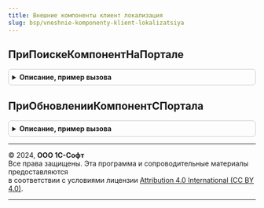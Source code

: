 ```yaml
---
title: Внешние компоненты клиент локализация
slug: bsp/vneshnie-komponenty-klient-lokalizatsiya
---
```



## ПриПоискеКомпонентНаПортале
<details style="margin: 1em 0; padding: 0.5em; border: 1px solid #ccc; border-radius: 6px;">

<summary style="font-weight: bold; cursor: pointer;">Описание, пример вызова</summary>

```bsl

// Вызывается для открытия формы поиска внешних компонент в Интернете.
//
// Параметры:
//  Оповещение - ОписаниеОповещения
//  Контекст - Структура:
//      * ТекстПояснения - Строка
//      * Идентификатор - Строка
//      * Версия        - Строка
//      * ОбновлятьАвтоматически - Булево
//
Процедура ПриПоискеКомпонентНаПортале(Оповещение, Контекст) Экспорт
```

Пример вызова
```bsl
ВнешниеКомпонентыКлиентЛокализация.ПриПоискеКомпонентНаПортале(Оповещение, Контекст) 
```
</details>

## ПриОбновленииКомпонентСПортала
<details style="margin: 1em 0; padding: 0.5em; border: 1px solid #ccc; border-radius: 6px;">

<summary style="font-weight: bold; cursor: pointer;">Описание, пример вызова</summary>

```bsl

// Вызывается для открытия формы обновление внешних компонент через Интернет.
//
// Параметры:
//  Оповещение - ОписаниеОповещения
//  ОбновляемыеКомпоненты - Массив из СправочникСсылка.ВнешниеКомпоненты
//
Процедура ПриОбновленииКомпонентСПортала(Оповещение, ОбновляемыеКомпоненты) Экспорт
```

Пример вызова
```bsl
ВнешниеКомпонентыКлиентЛокализация.ПриОбновленииКомпонентСПортала(Оповещение, ОбновляемыеКомпоненты) 
```
</details>

---

© 2024, **ООО 1С-Софт**  
Все права защищены. Эта программа и сопроводительные материалы предоставляются  
в соответствии с условиями лицензии [Attribution 4.0 International (CC BY 4.0)](https://creativecommons.org/licenses/by/4.0/legalcode).

---
